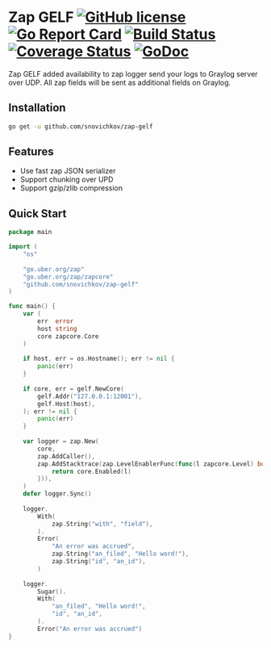 # Zap GELF [![GitHub license][license-img]][license] [![Go Report Card][report-img]][report] [![Build Status][ci-img]][ci] [![Coverage Status][cov-img]][cov] [![GoDoc][doc-img]][doc]

Zap GELF added availability to zap logger send your logs to Graylog server over UDP. All zap fields will be sent as 
additional fields on Graylog. 

## Installation

```bash
go get -u github.com/snovichkov/zap-gelf
```

## Features

* Use fast zap JSON serializer
* Support chunking over UPD
* Support gzip/zlib compression
    
## Quick Start

```go
package main 

import (
	"os"
	
	"go.uber.org/zap"
	"go.uber.org/zap/zapcore"
	"github.com/snovichkov/zap-gelf"
)

func main() {
	var (
        err  error
        host string
        core zapcore.Core
    )
    
    if host, err = os.Hostname(); err != nil {
        panic(err)
    }
    
    if core, err = gelf.NewCore(
        gelf.Addr("127.0.0.1:12001"),
        gelf.Host(host),
    ); err != nil {
        panic(err)
    }
    
    var logger = zap.New(
        core,
        zap.AddCaller(),
        zap.AddStacktrace(zap.LevelEnablerFunc(func(l zapcore.Level) bool {
            return core.Enabled(l)
        })),
    )
    defer logger.Sync()
    
    logger.
        With(
            zap.String("with", "field"),
        ).
        Error(
            "An error was accrued",
            zap.String("an_filed", "Hello word!"),
            zap.String("id", "an_id"),
        )
    
    logger.
        Sugar().
        With(
            "an_filed", "Hello word!",
            "id", "an_id",
        ).
        Error("An error was accrued")
}
```

[ci-img]: https://travis-ci.org/snovichkov/zap-gelf.svg?branch=master
[ci]: https://travis-ci.org/snovichkov/zap-gelf
[doc-img]: https://godoc.org/github.com/snovichkov/zap-gelf?status.svg
[doc]: https://godoc.org/github.com/snovichkov/zap-gelf
[cov-img]: https://codecov.io/gh/snovichkov/zap-gelf/branch/master/graph/badge.svg
[cov]: https://codecov.io/gh/snovichkov/zap-gelf
[report-img]: https://goreportcard.com/badge/github.com/snovichkov/zap-gelf
[report]: https://goreportcard.com/report/github.com/snovichkov/zap-gelf
[license-img]: https://img.shields.io/github/license/snovichkov/zap-gelf.svg
[license]: https://github.com/snovichkov/zap-gelf/blob/master/LICENSE
